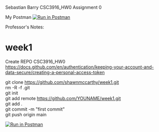 Sebastian Barry
CSC3916_HW0
Assignment 0

My Postman
[![Run in Postman](https://run.pstmn.io/button.svg)](https://app.getpostman.com/run-collection/659538708b0880c3842a?action=collection%2Fimport)


Professor's Notes:
# week1
Create REPO CSC3916_HW0 <br/>
https://docs.github.com/en/authentication/keeping-your-account-and-data-secure/creating-a-personal-access-token <br />

git clone https://github.com/shawnmccarthy/week1.git <br/>
rm -R -f .git <br/>
git init <br/>
git add remote https://github.com/YOUNAME/week1.git <br/>
git add . <br/>
git commit -m "first commit" <br/>
git push origin main <br/>

[![Run in Postman](https://run.pstmn.io/button.svg)](https://app.getpostman.com/run-collection/3701afbe3191ae18ab24)
